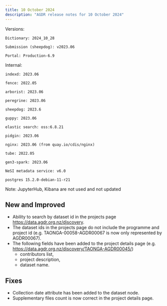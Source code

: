 ```yaml
---
title: 10 October 2024
description: "AGDR release notes for 10 October 2024"
---
```


Versions:

`Dictionary: 2024_10_28`

`Submission (sheepdog): v2023.06`

`Portal: Production-6.9`

Internal:

`indexd: 2023.06`

`fence: 2022.05`

`arborist: 2023.06`

`peregrine: 2023.06`

`sheepdog: 2023.6`

`guppy: 2023.06`

`elastic search: oss:6.8.21`

`pidgin: 2023.06`

`nginx: 2023.06 (from quay.io/cdis/nginx)`

`tube: 2022.05`

`gen3-spark: 2023.06`

`NeSI metadata service: v6.0`

`postgres 15.2.0-debian-11-r21`

Note: JupyterHub, Kibana are not used and not updated

## New and Improved

- Ability to search by dataset id in the projects page https://data.agdr.org.nz/discovery.  
- The dataset ids in the projects page do not include the programme and project id (e.g. TAONGA-00058-AGDR00067 is now only represented by AGDR00067).  
- The following fields have been added to the project details page (e.g. https://data.agdr.org.nz/discovery/TAONGA-AGDR00045/)  
    - contributors list,  
    - project description,  
    - dataset name.  

## Fixes

- Collection date attribute has been added to the dataset node.  
- Supplementary files count is now correct in the project details page.  
